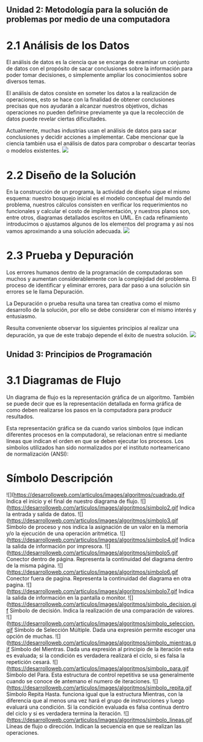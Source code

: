 ## Unidad 2: Metodología para la solución de problemas por medio de una computadora

# 2.1 Análisis de los Datos
El análisis de datos es la ciencia que se encarga de examinar un conjunto de datos con el propósito de sacar conclusiones sobre la información para poder tomar decisiones, o simplemente ampliar los conocimientos sobre diversos temas.

El análisis de datos consiste en someter los datos a la realización de operaciones, esto se hace con la finalidad de obtener conclusiones precisas que nos ayudarán a alcanzar nuestros objetivos, dichas operaciones no pueden definirse previamente ya que la recolección de datos puede revelar ciertas dificultades.

Actualmente, muchas industrias usan el análisis de datos para sacar conclusiones y decidir acciones a implementar. Cabe mencionar que la ciencia también usa el análisis de datos para comprobar o descartar teorías o modelos existentes.
![](http://conceptodefinicion.de/wp-content/uploads/2016/04/An%C3%A1lisis_de_datos.jpg)

# 2.2 Diseño de la Solución
En la construcción de un programa, la actividad de diseño sigue el mismo esquema: nuestro bosquejo inicial es el modelo conceptual del mundo del problema, nuestros cálculos consisten en verificar los requerimientos no funcionales y calcular el costo de implementación, y nuestros planos son, entre otros, diagramas detallados escritos en UML. En cada refinamiento introducimos o ajustamos algunos de los elementos del programa y así nos vamos aproximando a una solución adecuada.
![](https://cdn-3.expansion.mx/dims4/default/fb7bd45/2147483647/strip/true/crop/1254x836+0+0/resize/800x533!/quality/90/?url=https%3A%2F%2Fcdn-3.expansion.mx%2F6c%2F1c%2Fac4d947541659151c51429357dbc%2Fwdcd-entrevista-alain-pescador.jpg)

# 2.3 Prueba y Depuración
Los errores humanos dentro de la programación de computadoras son muchos y aumentan considerablemente con la complejidad del problema. El proceso de identificar y eliminar errores, para dar paso a una solución sin errores se le llama Depuración.

La Depuración o prueba resulta una tarea tan creativa como el mismo desarrollo de la solución, por ello se debe considerar con el mismo interés y entusiasmo.

Resulta conveniente observar los siguientes principios al realizar una depuración, ya que de este trabajo depende el éxito de nuestra solución.
![](https://okhosting.com/resources/uploads/2014/01/softw.jpg)

## Unidad 3: Principios de Programación

# 3.1 Diagramas de Flujo
Un diagrama de flujo es la representación gráfica de un algoritmo. También se puede decir que es la representación detallada en forma gráfica de como deben realizarse los pasos en la computadora para producir resultados.

Esta representación gráfica se da cuando varios símbolos (que indican diferentes procesos en la computadora), se relacionan entre si mediante líneas que indican el orden en que se deben ejecutar los procesos. Los símbolos utilizados han sido normalizados por el instituto norteamericano de normalización (ANSI):
# Símbolo                                              Descripción
![](https://desarrolloweb.com/articulos/images/algoritmos/cuadrado.gif Indica el inicio y el final de nuestro diagrama de flujo.
![](https://desarrolloweb.com/articulos/images/algoritmos/simbolo2.gif Indica la entrada y salida de datos.
![](https://desarrolloweb.com/articulos/images/algoritmos/simbolo3.gif Símbolo de proceso y nos indica la asignación de un valor en la memoria y/o la ejecución de una operación aritmética.
![](https://desarrolloweb.com/articulos/images/algoritmos/simbolo4.gif Indica la salida de información por impresora.
![](https://desarrolloweb.com/articulos/images/algoritmos/simbolo5.gif Conector dentro de página. Representa la continuidad del diagrama dentro de la misma página.
![](https://desarrolloweb.com/articulos/images/algoritmos/simbolo6.gif Conector fuera de pagina. Representa la continuidad del diagrama en otra pagina.
![](https://desarrolloweb.com/articulos/images/algoritmos/simbolo7.gif 	Indica la salida de información en la pantalla o monitor.
![](https://desarrolloweb.com/articulos/images/algoritmos/simbolo_decision.gif Símbolo de decisión. Indica la realización de una comparación de valores.
![](https://desarrolloweb.com/articulos/images/algoritmos/simbolo_seleccion.gif Símbolo de Selección Múltiple. Dada una expresión permite escoger una opción de muchas.
![](https://desarrolloweb.com/articulos/images/algoritmos/simbolo_mientras.gif 	Símbolo del Mientras. Dada una expresión al principio de la iteración esta es evaluada; si la condición es verdadera realizará el ciclo, si es falsa la repetición cesará.
![](https://desarrolloweb.com/articulos/images/algoritmos/simbolo_para.gif 	Símbolo del Para. Esta estructura de control repetitiva se usa generalmente cuando se conoce de antemano el numero de iteraciones.
![](https://desarrolloweb.com/articulos/images/algoritmos/simbolo_repita.gif Símbolo Repita Hasta. funciona igual que la estructura Mientras, con la diferencia que al menos una vez hará el grupo de instrucciones y luego evaluará una condición. Si la condición evaluada es falsa continua dentro del ciclo y si es verdadera termina la iteración.
![](https://desarrolloweb.com/articulos/images/algoritmos/simbolo_lineas.gif 	Líneas de flujo o dirección. Indican la secuencia en que se realizan las operaciones.
